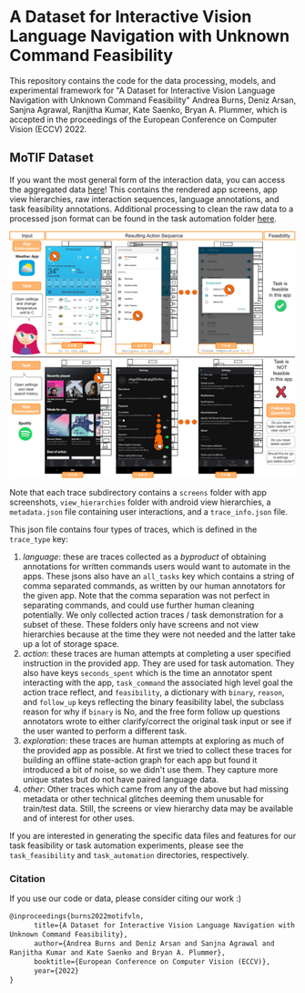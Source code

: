 # A Dataset for Interactive Vision Language Navigation with Unknown Command Feasibility
This repository contains the code for the data processing, models, and experimental framework for "A Dataset for Interactive Vision Language Navigation with Unknown Command Feasibility" Andrea Burns, Deniz Arsan, Sanjna Agrawal, Ranjitha Kumar, Kate Saenko, Bryan A. Plummer, which is accepted in the proceedings of the European Conference on Computer Vision (ECCV) 2022.

## MoTIF Dataset
If you want the most general form of the interaction data, you can access the aggregated data [here](https://drive.google.com/file/d/1_yT0QMUyogA-dS0ozBH8Q9Tn5pH9AdvE/view?usp=share_link)! This contains the rendered app screens, app view hierarchies, raw interaction sequences, language annotations, and task feasibility annotations. Additional processing to clean the raw data to a processed json format can be found in the task automation folder [here](https://github.com/aburns4/MoTIF/blob/main/task_automation/seq2act/motif_data_generation/all_in_one_motif_preprocess.py).

<img src="https://github.com/aburns4/MoTIF/blob/main/motif.jpg" alt="Graphic illustrating feasible and infeasible MoTIF mobile app action sequences" width="825">
 
Note that each trace subdirectory contains a `screens` folder with app screenshots, `view_hierarchies` folder with android view hierarchies, a `metadata.json` file containing user interactions, and a `trace_info.json` file.

This json file contains four types of traces, which is defined in the `trace_type` key:
1. _language_: these are traces collected as a _byproduct_ of obtaining annotations for written commands users would want to automate in the apps. These jsons also have an `all_tasks` key which contains a string of comma separated commands, as written by our human annotators for the given app. Note that the comma separation was not perfect in separating commands, and could use further human cleaning potentially. We only collected action traces / task demonstration for a subset of these. These folders only have screens and not view hierarchies because at the time they were not needed and the latter take up a lot of storage space.
2. _action_: these traces are human attempts at completing a user specified instruction in the provided app. They are used for task automation. They also have keys `seconds_spent` which is the time an annotator spent interacting with the app, `task_command` the associated high level goal the action trace reflect, and `feasibility`, a dictionary with `binary`, `reason`, and `follow_up` keys reflecting the binary feasibility label, the subclass reason for why if `binary` is No, and the free form follow up questions annotators wrote to either clarify/correct the original task input or see if the user wanted to perform a different task.
3. _exploration_: these traces are human attempts at exploring as much of the provided app as possible. At first we tried to collect these traces for building an offline state-action graph for each app but found it introduced a bit of noise, so we didn't use them. They capture more unique states but do not have paired language data.
4. _other_: Other traces which came from any of the above but had missing metadata or other technical glitches deeming them unusable for train/test data. Still, the screens or view hierarchy data may be available and of interest for other uses. 

If you are interested in generating the specific data files and features for our task feasibility or task automation experiments, please see the `task_feasibility` and `task_automation` directories, respectively.

### Citation
If you use our code or data, please consider citing our work :)
```
@inproceedings{burns2022motifvln,
      title={A Dataset for Interactive Vision Language Navigation with Unknown Command Feasibility}, 
      author={Andrea Burns and Deniz Arsan and Sanjna Agrawal and Ranjitha Kumar and Kate Saenko and Bryan A. Plummer},
      booktitle={European Conference on Computer Vision (ECCV)},
      year={2022}
}
```

